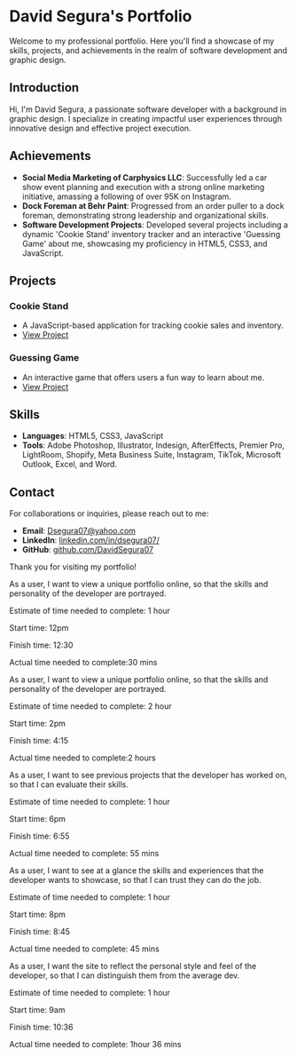 # David Segura's Portfolio

Welcome to my professional portfolio. Here you'll find a showcase of my skills, projects, and achievements in the realm of software development and graphic design.

## Introduction

Hi, I'm David Segura, a passionate software developer with a background in graphic design. I specialize in creating impactful user experiences through innovative design and effective project execution.

## Achievements

- **Social Media Marketing of Carphysics LLC**: Successfully led a car show event planning and execution with a strong online marketing initiative, amassing a following of over 95K on Instagram.
- **Dock Foreman at Behr Paint**: Progressed from an order puller to a dock foreman, demonstrating strong leadership and organizational skills.
- **Software Development Projects**: Developed several projects including a dynamic 'Cookie Stand' inventory tracker and an interactive 'Guessing Game' about me, showcasing my proficiency in HTML5, CSS3, and JavaScript.

## Projects

### Cookie Stand
- A JavaScript-based application for tracking cookie sales and inventory.
- [View Project](https://davidsegura07.github.io/cookie-stand-david/)

### Guessing Game
- An interactive game that offers users a fun way to learn about me.
- [View Project](https://davidsegura07.github.io/about-me/)

## Skills

- **Languages**: HTML5, CSS3, JavaScript
- **Tools**: Adobe Photoshop, Illustrator, Indesign, AfterEffects, Premier Pro, LightRoom, Shopify, Meta Business Suite, Instagram, TikTok, Microsoft Outlook, Excel, and Word.

## Contact

For collaborations or inquiries, please reach out to me:

- **Email**: Dsegura07@yahoo.com
- **LinkedIn**: [linkedin.com/in/dsegura07/](https://www.linkedin.com/in/dsegura07/)
- **GitHub**: [github.com/DavidSegura07](https://www.github.com/DavidSegura07)

Thank you for visiting my portfolio!


 As a user, I want to view a unique portfolio online, so that the skills and personality of the developer are portrayed.

Estimate of time needed to complete: 1 hour

Start time: 12pm

Finish time: 12:30

Actual time needed to complete:30 mins

 As a user, I want to view a unique portfolio online, so that the skills and personality of the developer are portrayed.

Estimate of time needed to complete: 2 hour

Start time: 2pm

Finish time: 4:15

Actual time needed to complete:2 hours

As a user, I want to see previous projects that the developer has worked on, so that I can evaluate their skills.

Estimate of time needed to complete: 1 hour

Start time: 6pm

Finish time: 6:55

Actual time needed to complete: 55 mins

As a user, I want to see at a glance the skills and experiences that the developer wants to showcase, so that I can trust they can do the job.

Estimate of time needed to complete: 1 hour

Start time: 8pm

Finish time: 8:45

Actual time needed to complete: 45 mins

As a user, I want the site to reflect the personal style and feel of the developer, so that I can distinguish them from the average dev.

Estimate of time needed to complete: 1 hour

Start time: 9am

Finish time: 10:36

Actual time needed to complete: 1hour 36 mins 